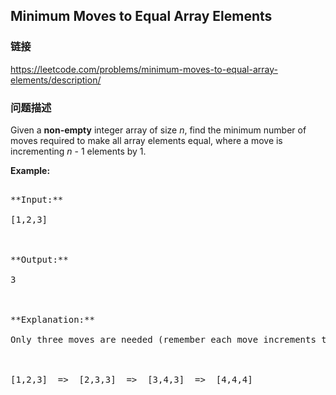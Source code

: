 ## Minimum Moves to Equal Array Elements  
### 链接  
https://leetcode.com/problems/minimum-moves-to-equal-array-elements/description/  
### 问题描述
Given a **non-empty** integer array of size *n*, find the minimum number of moves required to make all array elements equal, where a move is incrementing *n* - 1 elements by 1.

**Example:**
<pre>
**Input:**
[1,2,3]

**Output:**
3

**Explanation:**
Only three moves are needed (remember each move increments two elements):

[1,2,3]  =>  [2,3,3]  =>  [3,4,3]  =>  [4,4,4]
</pre>


